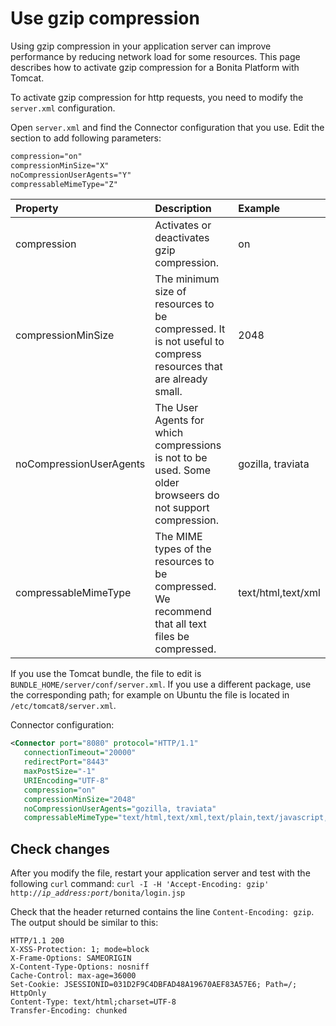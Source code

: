 # Use gzip compression

Using gzip compression in your application server can improve performance by reducing network load for some resources. This page describes how to activate gzip compression for a Bonita Platform with Tomcat.

To activate gzip compression for http requests, you need to modify the `server.xml` configuration. 

Open `server.xml` and find the Connector configuration that you use. Edit the section to add following parameters:

```xml
compression="on"
compressionMinSize="X"
noCompressionUserAgents="Y"
compressableMimeType="Z"
```
| Property | Description | Example |
|:-|:-|:-|
| compression | Activates or deactivates gzip compression. | on |
| compressionMinSize | The minimum size of resources to be compressed. It is not useful to compress resources that are already small. | 2048 |
| noCompressionUserAgents | The User Agents for which compressions is not to be used. Some older browseers do not support compression. | gozilla, traviata |
| compressableMimeType | The MIME types of the resources to be compressed. We recommend that all text files be compressed. | text/html,text/xml |

If you use the Tomcat bundle, the file to edit is `BUNDLE_HOME/server/conf/server.xml`.
If you use a different package, use the corresponding path; for example on Ubuntu the file is located in `/etc/tomcat8/server.xml`.

Connector configuration:
```xml
<Connector port="8080" protocol="HTTP/1.1"
   connectionTimeout="20000"
   redirectPort="8443"
   maxPostSize="-1"
   URIEncoding="UTF-8"
   compression="on"
   compressionMinSize="2048"
   noCompressionUserAgents="gozilla, traviata"
   compressableMimeType="text/html,text/xml,text/plain,text/javascript,text/css"></Connector>
```

## Check changes

After you modify the file, restart your application server and test with the following `curl` command:
`curl -I -H 'Accept-Encoding: gzip' http://`_`ip_address:port`_`/bonita/login.jsp`

Check that the header returned contains the line `Content-Encoding: gzip`. The output should be similar to this:
```
HTTP/1.1 200 
X-XSS-Protection: 1; mode=block
X-Frame-Options: SAMEORIGIN
X-Content-Type-Options: nosniff
Cache-Control: max-age=36000
Set-Cookie: JSESSIONID=031D2F9C4DBFAD48A19670AEF83A57E6; Path=/; HttpOnly
Content-Type: text/html;charset=UTF-8
Transfer-Encoding: chunked
```
